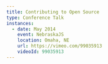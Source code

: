 ```yaml
---
title: Contributing to Open Source
type: Conference Talk
instances:
  - date: May 2014
    event: NebraskaJS
    location: Omaha, NE
    url: https://vimeo.com/99035913
    videoId: 99035913
---
```

